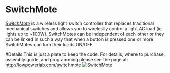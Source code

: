 SwitchMote
==========

[*SwitchMote*](https://lowpowerlab.com/switchmote) is a wireless light switch controller that replaces traditional mechanical switches and allows you to wireleslly control a light AC load (ie lights up to ~100W). SwitchMotes can be independent of each other or they can be linked in such a way that when a button is pressed one or more SwitchMotes can turn their loads ON/OFF.

#Details
This is just a plate to keep the code. For details, where to purchase, assembly guide, and programming please see the page at: http://lowpowerlab.com/switchmote
![SwitchMote](https://v4s.yimg.com/so/7355/12449663565_9ca70b2af3_z.jpg "SwithMote programming through FTDI")